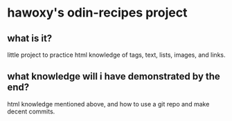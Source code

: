# hawoxy's odin-recipes project

## what is it?

little project to practice html knowledge of tags, text, lists, images, and links.

## what knowledge will i have demonstrated by the end?

html knowledge mentioned above, and how to use a git repo and make decent commits.
